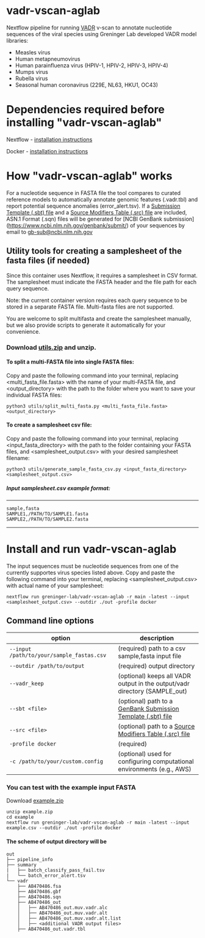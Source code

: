 # vadr-vscan-aglab
Nextflow pipeline for running [VADR](https://github.com/ncbi/vadr) v-scan to annotate nucleotide sequences of the viral species using Greninger Lab developed VADR model libraries:
* Measles virus
* Human metapneumovirus
* Human parainfluenza virus (HPIV-1, HPIV-2, HPIV-3, HPIV-4)
* Mumps virus
* Rubella virus
* Seasonal human coronavirus (229E, NL63, HKU1, OC43)

# Dependencies required before installing "vadr-vscan-aglab"
Nextflow - [installation instructions](https://www.nextflow.io/docs/latest/install.html)

Docker - [installation instructions](https://docs.docker.com/get-started/get-docker/)

# How "vadr-vscan-aglab" works
For a nucleotide sequence in FASTA file the tool compares to curated reference models to automatically annotate genomic features (.vadr.tbl) and report potential sequence anomalies (error_alert.tsv).
If a [Submission Template (.sbt) file](https://submit.ncbi.nlm.nih.gov/genbank/template/submission/) and a [Source Modifiers Table (.src) file](https://www.ncbi.nlm.nih.gov/WebSub/html/help/genbank-source-table.html) are included, ASN.1 Format (.sqn) files will be generated for [NCBI GenBank submission] (https://www.ncbi.nlm.nih.gov/genbank/submit/) of your sequences by email to gb-sub@ncbi.nlm.nih.gov 

## Utility tools for creating a samplesheet of the fasta files (if needed)
Since this container uses Nextflow, it requires a samplesheet in CSV format. The samplesheet must indicate the FASTA header and the file path for each query sequence.

Note: the current container version requires each query sequence to be stored in a separate FASTA file. Multi-fasta files are not supported.

You are welcome to split multifasta and create the samplesheet manually, but we also provide scripts to generate it automatically for your convenience.


### Download [utils.zip](https://github.com/greninger-lab/vadr-vscan-aglab/raw/refs/heads/main/assets/utils.zip) and unzip.
#### To split a multi-FASTA file into single FASTA files:
Copy and paste the following command into your terminal, replacing <multi_fasta_file.fasta> with the name of your multi-FASTA file, and <output_directory> with the path to the folder where you want to save your individual FASTA files:

`python3 utils/split_multi_fasta.py <multi_fasta_file.fasta> <output_directory>`

#### To create a samplesheet csv file:
Copy and paste the following command into your terminal, replacing <input_fasta_directory> with the path to the folder containing your FASTA files, and <samplesheet_output.csv> with your desired samplesheet filename:

`python3 utils/generate_sample_fasta_csv.py <input_fasta_directory> <samplesheet_output.csv>`

##### Input samplesheet.csv example format:
---------
    sample,fasta
    SAMPLE1,/PATH/TO/SAMPLE1.fasta
    SAMPLE2,/PATH/TO/SAMPLE2.fasta
---------

# Install and run vadr-vscan-aglab
The input sequences must be nucleotide sequences from one of the currently supportes virus species listed above. 
Copy and paste the following command into your terminal, replacing <samplesheet_output.csv> with actual name of your samplesheet:

    nextflow run greninger-lab/vadr-vscan-aglab -r main -latest --input <samplesheet_output.csv> --outdir ./out -profile docker

## Command line options
| option | description | 
|--------|-------------|
| `--input  /path/to/your/sample_fastas.csv` | (required) path to a csv sample,fasta input file |
| `--outdir /path/to/output`                | (required) output directory |
| `--vadr_keep`                             | (optional) keeps all VADR output in the output/vadr directory (SAMPLE_out) |
| `--sbt <file>`        | (optional) path to a [GenBank Submission Template (.sbt) file](https://submit.ncbi.nlm.nih.gov/genbank/template/submission/) | 
| `--src <file>`        | (optional) path to a [Source Modifiers Table (.src) file](https://www.ncbi.nlm.nih.gov/WebSub/html/help/genbank-source-table.html) |
| `-profile docker`                         | (required) |
| `-c /path/to/your/custom.config`          | (optional) used for configuring computational environments (e.g., AWS) |


### You can test with the example input FASTA
Download [example.zip](https://github.com/greninger-lab/vadr-vscan-aglab/raw/refs/heads/main/assets/example.zip)
    
    unzip example.zip
    cd example
    nextflow run greninger-lab/vadr-vscan-aglab -r main -latest --input example.csv --outdir ./out -profile docker

#### The scheme of output directory will be
```
out
├── pipeline_info
├── summary
|   ├── batch_classify_pass_fail.tsv
|   └── batch_error_alert.tsv
└── vadr
    ├── AB470486.fsa
    ├── AB470486.gbf
    ├── AB470486.sqn
    ├── AB470486_out
    │   ├── AB470486_out.muv.vadr.alc
    │   ├── AB470486_out.muv.vadr.alt
    │   ├── AB470486_out.muv.vadr.alt.list
    │   ├── <additional VADR output files>
    ├── AB470486_out.vadr.tbl

```






